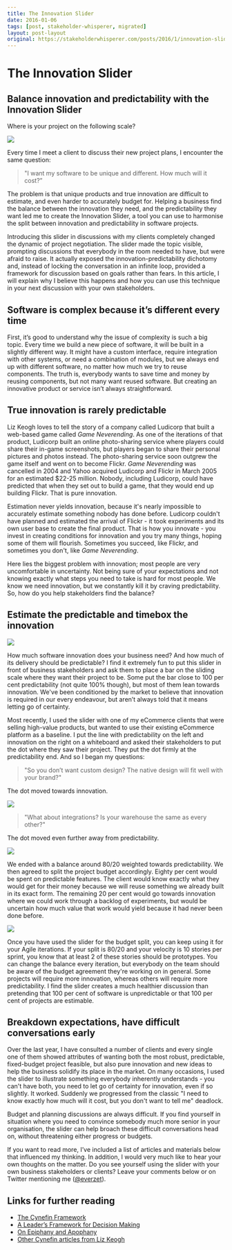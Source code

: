 ```yaml
---
title: The Innovation Slider
date: 2016-01-06
tags: [post, stakeholder-whisperer, migrated]
layout: post-layout
original: https://stakeholderwhisperer.com/posts/2016/1/innovation-slider
---
```


# The Innovation Slider

## Balance innovation and predictability with the Innovation Slider

Where is your project on the following scale?

![](/assets/images/innovation-slider/1.png)

Every time I meet a client to discuss their new project plans, I encounter the same question:

> "I want my software to be unique and different. How much will it cost?”

The problem is that unique products and true innovation are difficult to estimate, and even harder
to accurately budget for. Helping a business find the balance between the innovation they need,
and the predictability they want led me to create the Innovation Slider, a tool you can use to
harmonise the split between innovation and predictability in software projects.

Introducing this slider in discussions with my clients completely changed the dynamic of project
negotiation. The slider made the topic visible, prompting discussions that everybody in the room
needed to have, but were afraid to raise. It actually exposed the innovation-predictability
dichotomy and, instead of locking the conversation in an infinite loop, provided a framework for
discussion based on goals rather than fears. In this article, I will explain why I believe this
happens and how you can use this technique in your next discussion with your own stakeholders.

## Software is complex because it’s different every time

First, it’s good to understand why the issue of complexity is such a big topic. Every time we
build a new piece of software, it will be built in a slightly different way. It might have a
custom interface, require integration with other systems, or need a combination of modules, but we
always end up with different software, no matter how much we try to reuse components. The truth
is, everybody wants to save time and money by reusing components, but not many want reused
software. But creating an innovative product or service isn’t always straightforward.

## True innovation is rarely predictable

Liz Keogh loves to tell the story of a company called Ludicorp that built a web-based game called
_Game Neverending_. As one of the iterations of that product, Ludicorp built an online
photo-sharing service where players could share their in-game screenshots, but players began to
share their personal pictures and photos instead. The photo-sharing service soon outgrew the game
itself and went on to become Flickr. _Game Neverending_ was cancelled in 2004 and Yahoo acquired
Ludicorp and Flickr in March 2005 for an estimated $22-25 million. Nobody, including Ludicorp,
could have predicted that when they set out to build a game, that they would end up building
Flickr. That is pure innovation.

Estimation never yields innovation, because it's nearly impossible to accurately estimate
something nobody has done before. Ludicorp couldn't have planned and estimated the arrival of
Flickr - it took experiments and its own user base to create the final product. That is how you
innovate - you invest in creating conditions for innovation and you try many things, hoping some
of them will flourish. Sometimes you succeed, like Flickr, and sometimes you don't, like _Game
Neverending_.

Here lies the biggest problem with innovation; most people are very uncomfortable in uncertainty.
Not being sure of your expectations and not knowing exactly what steps you need to take is hard
for most people. We know we need innovation, but we constantly kill it by craving predictability.
        So, how do you help stakeholders find the balance?

## Estimate the predictable and timebox the innovation

![](/assets/images/innovation-slider/2.png)

How much software innovation does your business need? And how much of its delivery should be
predictable? I find it extremely fun to put this slider in front of business stakeholders and ask
them to place a bar on the sliding scale where they want their project to be. Some put the bar
close to 100 per cent predictability (not quite 100% though), but most of them lean towards
innovation. We've been conditioned by the market to believe that innovation is required in our
every endeavour, but aren’t always told that it means letting go of certainty.

Most recently, I used the slider with one of my eCommerce clients that were selling high-value
products, but wanted to use their existing eCommerce platform as a baseline. I put the line with
predictability on the left and innovation on the right on a whiteboard and asked their
stakeholders to put the dot where they saw their project. They put the dot firmly at the
predictability end. And so I began my questions:

> "So you don’t want custom design? The native design will fit well with your brand?"

The dot moved towards innovation.

![](/assets/images/innovation-slider/3.png)

> "What about integrations? Is your warehouse the same as every other?"

The dot moved even further away from predictability.

![](/assets/images/innovation-slider/4.png)

We ended with a balance around 80/20 weighted towards predictability. We then agreed to split the
project budget accordingly. Eighty per cent would be spent on predictable features. The client
would know exactly what they would get for their money because we will reuse something we already
built in its exact form. The remaining 20 per cent would go towards innovation where we could work
through a backlog of experiments, but would be uncertain how much value that work would yield
because it had never been done before.

![](/assets/images/innovation-slider/5.png)

Once you have used the slider for the budget split, you can keep using it for your Agile
iterations. If your split is 80/20 and your velocity is 10 stories per sprint, you know that at
least 2 of these stories should be prototypes. You can change the balance every iteration, but
everybody on the team should be aware of the budget agreement they're working on in general. Some
projects will require more innovation, whereas others will require more predictability. I find the
slider creates a much healthier discussion than pretending that 100 per cent of software is
unpredictable or that 100 per cent of projects are estimable.

## Breakdown expectations, have difficult conversations early

Over the last year, I have consulted a number of clients and every single one of them showed
attributes of wanting both the most robust, predictable, fixed-budget project feasible, but also
pure innovation and new ideas to help the business solidify its place in the market. On many
occasions, I used the slider to illustrate  something everybody inherently understands - you can't
have both, you need to let go of certainty for innovation, even if so slightly. It worked.
Suddenly we progressed from the classic "I need to know exactly how much will it cost, but you
don't want to tell me" deadlock.

Budget and planning discussions are always difficult. If you find yourself in situation where you
need to convince somebody much more senior in your organisation, the slider can help broach these
difficult conversations head on, without threatening either progress or budgets.

If you want to read more, I’ve included a list of articles and materials below that influenced my
thinking. In addition, I would very much like to hear your own thoughts on the matter. Do you see
yourself using the slider with your own business stakeholders or clients? Leave your comments
below or on Twitter mentioning me ([@everzet](http://twitter.com/everzet)).

## Links for further reading

* [The Cynefin Framework][0]
* [A Leader’s Framework for Decision Making][1]
* [On Epiphany and Apophany][2]
* [Other Cynefin articles from Liz Keogh][3]


[0]: https://youtu.be/N7oz366X0-8
[1]: https://hbr.org/2007/11/a-leaders-framework-for-decision-making
[2]: http://lizkeogh.com/2015/09/09/on-epiphany-and-apophany/
[3]: http://lizkeogh.com/category/cynefin/
